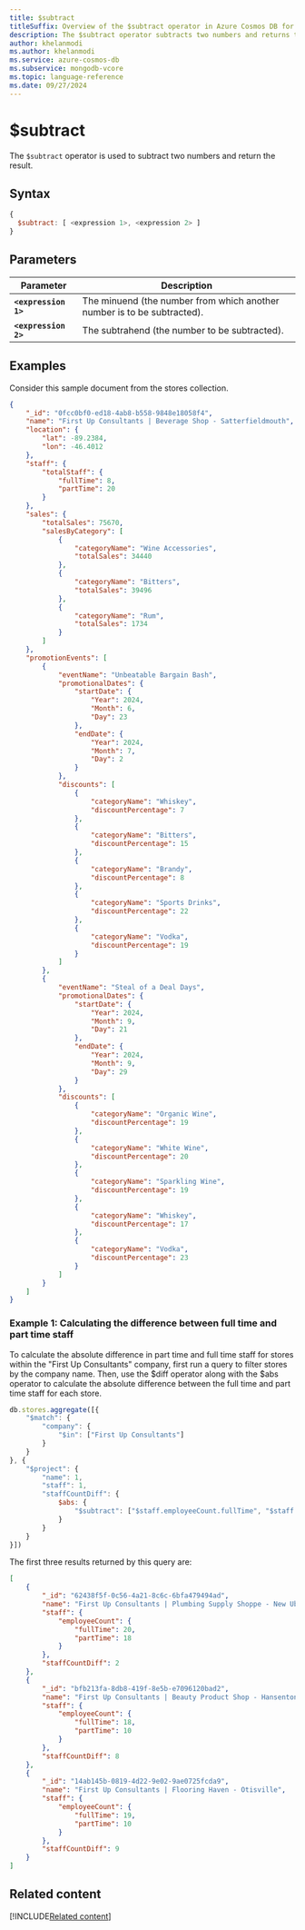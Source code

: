 ```yaml
--- 
title: $subtract
titleSuffix: Overview of the $subtract operator in Azure Cosmos DB for MongoDB (vCore)
description: The $subtract operator subtracts two numbers and returns the result.
author: khelanmodi
ms.author: khelanmodi
ms.service: azure-cosmos-db
ms.subservice: mongodb-vcore
ms.topic: language-reference
ms.date: 09/27/2024
---
```


# $subtract

The `$subtract` operator is used to subtract two numbers and return the result. 

## Syntax

```javascript
{
  $subtract: [ <expression 1>, <expression 2> ]
}
```

## Parameters

| Parameter | Description |
| --- | --- |
| **`<expression 1>`** | The minuend (the number from which another number is to be subtracted). |
| **`<expression 2>`** | The subtrahend (the number to be subtracted). |

## Examples

Consider this sample document from the stores collection.

```json
{
    "_id": "0fcc0bf0-ed18-4ab8-b558-9848e18058f4",
    "name": "First Up Consultants | Beverage Shop - Satterfieldmouth",
    "location": {
        "lat": -89.2384,
        "lon": -46.4012
    },
    "staff": {
        "totalStaff": {
            "fullTime": 8,
            "partTime": 20
        }
    },
    "sales": {
        "totalSales": 75670,
        "salesByCategory": [
            {
                "categoryName": "Wine Accessories",
                "totalSales": 34440
            },
            {
                "categoryName": "Bitters",
                "totalSales": 39496
            },
            {
                "categoryName": "Rum",
                "totalSales": 1734
            }
        ]
    },
    "promotionEvents": [
        {
            "eventName": "Unbeatable Bargain Bash",
            "promotionalDates": {
                "startDate": {
                    "Year": 2024,
                    "Month": 6,
                    "Day": 23
                },
                "endDate": {
                    "Year": 2024,
                    "Month": 7,
                    "Day": 2
                }
            },
            "discounts": [
                {
                    "categoryName": "Whiskey",
                    "discountPercentage": 7
                },
                {
                    "categoryName": "Bitters",
                    "discountPercentage": 15
                },
                {
                    "categoryName": "Brandy",
                    "discountPercentage": 8
                },
                {
                    "categoryName": "Sports Drinks",
                    "discountPercentage": 22
                },
                {
                    "categoryName": "Vodka",
                    "discountPercentage": 19
                }
            ]
        },
        {
            "eventName": "Steal of a Deal Days",
            "promotionalDates": {
                "startDate": {
                    "Year": 2024,
                    "Month": 9,
                    "Day": 21
                },
                "endDate": {
                    "Year": 2024,
                    "Month": 9,
                    "Day": 29
                }
            },
            "discounts": [
                {
                    "categoryName": "Organic Wine",
                    "discountPercentage": 19
                },
                {
                    "categoryName": "White Wine",
                    "discountPercentage": 20
                },
                {
                    "categoryName": "Sparkling Wine",
                    "discountPercentage": 19
                },
                {
                    "categoryName": "Whiskey",
                    "discountPercentage": 17
                },
                {
                    "categoryName": "Vodka",
                    "discountPercentage": 23
                }
            ]
        }
    ]
}
```

### Example 1: Calculating the difference between full time and part time staff

To calculate the absolute difference in part time and full time staff for stores within the "First Up Consultants" company, first run a query to filter stores by the company name. Then, use the $diff operator along with the $abs operator to calculate the absolute difference between the full time and part time staff for each store.

```javascript
db.stores.aggregate([{
    "$match": {
        "company": {
            "$in": ["First Up Consultants"]
        }
    }
}, {
    "$project": {
        "name": 1,
        "staff": 1,
        "staffCountDiff": {
            $abs: {
                "$subtract": ["$staff.employeeCount.fullTime", "$staff.employeeCount.partTime"]
            }
        }
    }
}])
```

The first three results returned by this query are:

```json
[
    {
        "_id": "62438f5f-0c56-4a21-8c6c-6bfa479494ad",
        "name": "First Up Consultants | Plumbing Supply Shoppe - New Ubaldofort",
        "staff": {
            "employeeCount": {
                "fullTime": 20,
                "partTime": 18
            }
        },
        "staffCountDiff": 2
    },
    {
        "_id": "bfb213fa-8db8-419f-8e5b-e7096120bad2",
        "name": "First Up Consultants | Beauty Product Shop - Hansenton",
        "staff": {
            "employeeCount": {
                "fullTime": 18,
                "partTime": 10
            }
        },
        "staffCountDiff": 8
    },
    {
        "_id": "14ab145b-0819-4d22-9e02-9ae0725fcda9",
        "name": "First Up Consultants | Flooring Haven - Otisville",
        "staff": {
            "employeeCount": {
                "fullTime": 19,
                "partTime": 10
            }
        },
        "staffCountDiff": 9
    }
]
```

## Related content
[!INCLUDE[Related content](../includes/related-content.md)]
